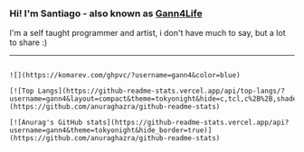 ### Hi! I'm Santiago - also known as [Gann4Life](http://gann4life.ga/about)

I'm a self taught programmer and artist, i don't have much to say, but a lot to share :)

---

<div style="display: flex;">

    ![](https://komarev.com/ghpvc/?username=gann4&color=blue)

    [![Top Langs](https://github-readme-stats.vercel.app/api/top-langs/?username=gann4&layout=compact&theme=tokyonight&hide=c,tcl,c%2B%2B,shaderlab,glsl,hlsl,classic%20asp,xslt,hack&count_private=true&hide_border=true&langs_count=10)](https://github.com/anuraghazra/github-readme-stats)

    [![Anurag's GitHub stats](https://github-readme-stats.vercel.app/api?username=gann4&theme=tokyonight&hide_border=true)](https://github.com/anuraghazra/github-readme-stats)

</div>